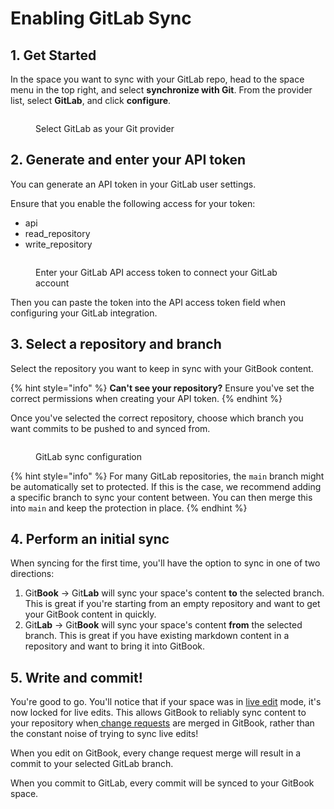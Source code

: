 # Enabling GitLab Sync

## 1. Get Started

In the space you want to sync with your GitLab repo, head to the space menu in the top right, and select **synchronize with Git**. From the provider list, select **GitLab**, and click **configure**.

<figure><img src="../../.gitbook/assets/GitLab sync.png" alt=""><figcaption><p>Select GitLab as your Git provider</p></figcaption></figure>

## 2. Generate and enter your API token

You can generate an API token in your GitLab user settings.

Ensure that you enable the following access for your token:

* api
* read\_repository
* write\_repository

<figure><img src="../../.gitbook/assets/GitLab authentication.png" alt=""><figcaption><p>Enter your GitLab API access token to connect your GitLab account</p></figcaption></figure>

Then you can paste the token into the API access token field when configuring your GitLab integration.

## 3. Select a repository and branch

Select the repository you want to keep in sync with your GitBook content.

{% hint style="info" %}
**Can't see your repository?** Ensure you've set the correct permissions when creating your API token.
{% endhint %}

Once you've selected the correct repository, choose which branch you want commits to be pushed to and synced from.

<figure><img src="../../.gitbook/assets/GitLab sync config.png" alt=""><figcaption><p>GitLab sync configuration</p></figcaption></figure>

{% hint style="info" %}
For many GitLab repositories, the `main` branch might be automatically set to protected. If this is the case, we recommend adding a specific branch to sync your content between. You can then merge this into `main` and keep the protection in place.
{% endhint %}

## 4. Perform an initial sync

When syncing for the first time, you'll have the option to sync in one of two directions:

1. Git**Book** -> Git**Lab** will sync your space's content **to** the selected branch. This is great if you're starting from an empty repository and want to get your GitBook content in quickly.
2. Git**Lab** -> Git**Book** will sync your space's content **from** the selected branch. This is great if you have existing markdown content in a repository and want to bring it into GitBook.

## 5. Write and commit!

You're good to go. You'll notice that if your space was in [live edit](../collaboration/live-edits.md) mode, it's now locked for live edits. This allows GitBook to reliably sync content to your repository when[ change requests](../collaboration/change-requests.md) are merged in GitBook, rather than the constant noise of trying to sync live edits!

When you edit on GitBook, every change request merge will result in a commit to your selected GitLab branch.

When you commit to GitLab, every commit will be synced to your GitBook space.
